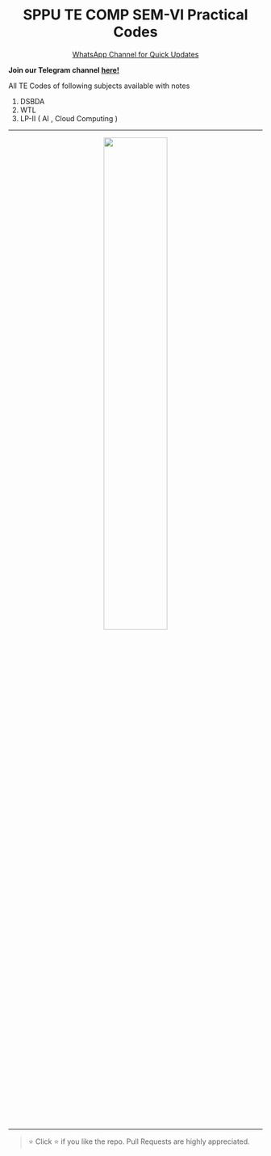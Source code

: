 <h1 align="center">SPPU TE COMP SEM-VI Practical Codes</h1>

<p align='center'>
  <a href="https://whatsapp.com/channel/0029ValjFriICVfpcV9HFc3b">
    WhatsApp Channel for Quick Updates
  </a>
</p>

**Join our Telegram channel [here!](https://t.me/SPPU_TE_BE_COMP)**

All TE Codes of following subjects available with notes  
1) DSBDA
2) WTL
2) LP-II ( AI , Cloud Computing )

<hr/>
<p align="center">
  <img src="https://github.com/user-attachments/assets/7efa5131-31b3-40dc-982f-4ce349282da5" width="50%" />
</p>
<hr/>

> ⭐ Click :star: if you like the repo. Pull Requests are highly appreciated.
